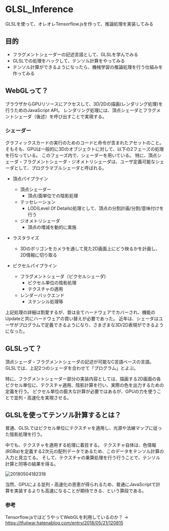 # GLSL_Inference
GLSLを使って、オレオレTensorflow.jsを作って、推論処理を実装してみる

## 目的
- フラグメントシェーダーの記述言語として、GLSLを学んでみる
- GLSLでの処理をハックして、テンソル計算をやってみる
- テンソル計算ができるようになったら、機械学習の推論処理を行う仕組みを作ってみる

## WebGLって？
ブラウザからGPUリソースにアクセスして、3D/2Dの描画(レンダリング処理)を行うためのJavaScript API。
レンダリング処理には、頂点シェーダとフラグメントシェーダ（後述）を呼び出すことで実現する。


### シェーダー
グラフィックスカードの実行のためのコードと命令が含まれたアセットのこと。
そもそも、GPUは一般的に3Dのオブジェクトに対して、以下の2フェーズの処理を行なっている。
このフェーズ内で、シェーダーを用いている。
特に、頂点シェーダ・フラグメントシェーダ・ジオメトリシェーダは、ユーザ定義可能なシェーダとして、プログラマブルシェーダと呼ばれる。

- 頂点パイプライン
  - 頂点シェーダー
    - 頂点/面単位での陰影処理
  - テッセレーション
    - LOD(Level Of Details)処理として、頂点の分割計画/分割/意味付けを行う
  - ジオメトリシェーダ
    - 頂点の増減を動的に実施

- ラスタライズ
  - 3Dのポリゴンをカメラを通して見た2D画面上にどう映るかを計画し、2D情報に切り取る

- ピクセルパイプライン
  - フラグメントシェーダ（ピクセルシェーダ)
    - ピクセル単位の陰影処理
    - テクスチャの適用
  - レンダーバックエンド
    - ステンシル処理等

上記処理の詳細は割愛するが、昔は全てハードウェアでカバーされ、機能のUpdateと共にハードウェアの買い替えが必要であった。
近年は、シェーダはユーザがプログラムで定義できるようになり、さまざまな3D/2D表現ができるようになった。

## GLSLって？
頂点シェーダ・フラグメントシェーダの記述が可能なC言語ベースの言語。
GLSLでは、上記2つのシェーダを合わせて「プログラム」とよぶ。

特に、フラグメントシェーダー部分の実装内容としては、描画する2D画面の各ピクセル単位に、テクスチャ適用、陰影計算を行い、実際の色を出力するための定義を行う。
ピクセル単位の膨大な計算が必要ではあるが、GPUの力を使うことで並列・高速化を実現させる。

## GLSLを使ってテンソル計算するとは？
普通、GLSLではピクセル単位にテクスチャを適用し、光源や法線マップに従った陰影処理を行う。

中でも、テクスチャを適用する処理に着目する。
テクスチャ自体は、色情報(RGBa)を定義する2次元の配列データであるため、このデータをテンソル計算の入力と見立てる。
そして、テクスチャの乗算処理を行う行うことで、テンソル計算と同等の結果を得る。

![20180504182318](https://user-images.githubusercontent.com/2268153/153717658-311ec0a1-95e9-4010-8849-aaf678bc2a09.png)

当然、GPUによる並列・高速化の恩恵が得られるため、普通にJavaScriptで計算を実装するよりも高速になることが期待できる、という算段である。

### 参考
Tensorflow.jsではどうやってWebGLを利用しているのか？
→ https://tfujiwar.hatenablog.com/entry/2018/05/21/120815


